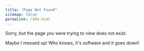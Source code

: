 ```yaml
---
title: "Page Not Found"
sitemap: false
permalink: /404.html
---
```


Sorry, but the page you were trying to view does not exist.  

Maybe I messed up! Who knows, it's software and it goes down!